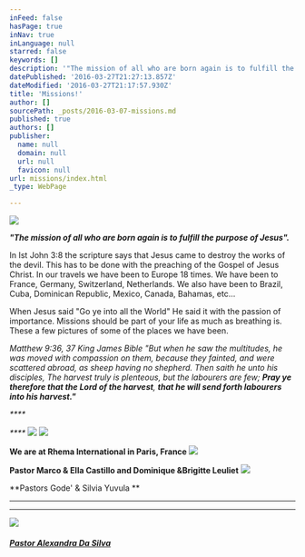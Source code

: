 ```yaml
---
inFeed: false
hasPage: true
inNav: true
inLanguage: null
starred: false
keywords: []
description: '"The mission of all who are born again is to fulfill the purpose of Jesus".'
datePublished: '2016-03-27T21:27:13.857Z'
dateModified: '2016-03-27T21:17:57.930Z'
title: 'Missions!'
author: []
sourcePath: _posts/2016-03-07-missions.md
published: true
authors: []
publisher:
  name: null
  domain: null
  url: null
  favicon: null
url: missions/index.html
_type: WebPage

---
```

![](https://the-grid-user-content.s3-us-west-2.amazonaws.com/a6c2a56c-b29d-47a2-9306-33b07a35851b.jpg)

_**"The mission of all who are born again is to fulfill the purpose of Jesus".**_

In
Ist John 3:8 the scripture says that Jesus came to destroy the works of
the devil. This has to be done with the preaching of the Gospel of 
Jesus Christ. In our travels we have been to Europe 18 times. We have 
been to France, Germany, Switzerland, Netherlands. We also have been to 
Brazil, Cuba, Dominican Republic, Mexico, Canada, Bahamas, etc...

When
Jesus said "Go ye into all the World" He said it with the passion of 
importance. Missions should be part of your life as much as breathing 
is. These a few pictures of some of the places we have been. 

_Matthew
9:36, 37 King James Bible
"But when he saw the multitudes, he was moved with compassion on them, 
because they fainted, and were scattered abroad, as sheep having no 
shepherd. Then saith he unto his disciples, The harvest truly is 
plenteous, but the labourers are few; **Pray ye therefore that the Lord of the harvest**, **that he will send forth labourers into his harvest."**_

_****_

_****_
![](https://the-grid-user-content.s3-us-west-2.amazonaws.com/d1d3f336-f560-4a0f-969f-1ed9c5ace294.jpg)
![](https://s3-us-west-2.amazonaws.com/the-grid-img/p/22f9cf1f2709daa10c5f3d25da0b355906a9e97d.jpg)

**We are at Rhema International in Paris, France**
![](https://the-grid-user-content.s3-us-west-2.amazonaws.com/cc0d529d-8658-47f0-a5da-db2fbf427ce1.jpg)

**Pastor Marco & Ella Castillo and  Dominique &Brigitte Leuliet**
![](https://the-grid-user-content.s3-us-west-2.amazonaws.com/034069d4-88ab-48ae-8637-e2724a9743fa.jpg)

**Pastors Gode' & Silvia Yuvula **

****

****
![](https://the-grid-user-content.s3-us-west-2.amazonaws.com/fc0b400b-7677-48d3-95a0-10d421202fad.jpg)

##### **[Pastor Alexandra Da Silva][0]**

[0]: https://www.facebook.com/alexandra.dasilva.370
